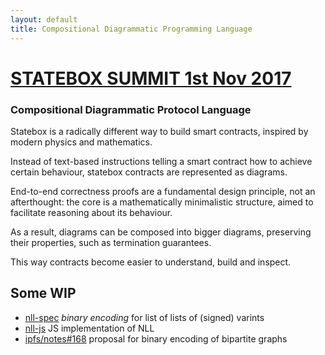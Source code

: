 ```yaml
---
layout: default
title: Compositional Diagrammatic Programming Language
---
```


# <a href="http://statebox.org/silicon-zlarin-2017.html">STATEBOX SUMMIT 1st Nov 2017</a>

### Compositional Diagrammatic Protocol Language

Statebox is a radically different way to build smart contracts, inspired
by modern physics and mathematics.

Instead of text-based instructions telling a smart contract how to
achieve certain behaviour, statebox contracts are represented as
diagrams.

End-to-end correctness proofs are a fundamental design principle, not an
afterthought: the core is a mathematically minimalistic structure, aimed
to facilitate reasoning about its behaviour.

As a result, diagrams can be composed into bigger diagrams, preserving
their properties, such as termination guarantees.

This way contracts become easier to understand, build and inspect.

## Some WIP

- [nll-spec](https://github.com/statebox/nll-spec) *binary encoding* for list of lists of (signed) varints
- [nll-js](https://github.com/statebox/nll-js) JS implementation of NLL
- [ipfs/notes#168](https://github.com/ipfs/notes/issues/168) proposal for binary encoding of bipartite graphs
